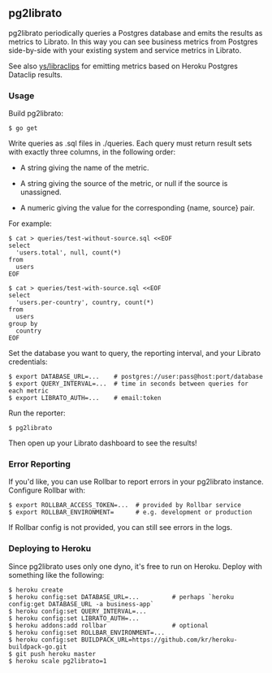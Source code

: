 ## pg2librato

pg2librato periodically queries a Postgres database and emits the results
as metrics to Librato. In this way you can see business metrics from
Postgres side-by-side with your existing system and service metrics in
Librato.

See also [ys/libraclips](https://github.com/ys/libraclips) for emitting
metrics based on Heroku Postgres Dataclip results.

### Usage

Build pg2librato:

```
$ go get
```

Write queries as .sql files in ./queries. Each query must return result
sets with exactly three columns, in the following order:

* A string giving the name of the metric.

* A string giving the source of the metric, or null if the source is
  unassigned.

* A numeric giving the value for the corresponding {name, source} pair.
 
For example:

```
$ cat > queries/test-without-source.sql <<EOF
select
  'users.total', null, count(*)
from
  users
EOF

$ cat > queries/test-with-source.sql <<EOF
select
  'users.per-country', country, count(*)
from
  users
group by
  country
EOF
```

Set the database you want to query, the reporting interval, and your
Librato credentials:

```console
$ export DATABASE_URL=...    # postgres://user:pass@host:port/database
$ export QUERY_INTERVAL=...  # time in seconds between queries for each metric
$ export LIBRATO_AUTH=...    # email:token
```

Run the reporter:

```
$ pg2librato
```

Then open up your Librato dashboard to see the results!

### Error Reporting

If you'd like, you can use Rollbar to report errors in your pg2librato
instance. Configure Rollbar with:

```
$ export ROLLBAR_ACCESS_TOKEN=...  # provided by Rollbar service
$ export ROLLBAR_ENVIRONMENT=      # e.g. development or production
```

If Rollbar config is not provided, you can still see errors in the logs.

### Deploying to Heroku

Since pg2librato uses only one dyno, it's free to run on Heroku. Deploy
with something like the following:

```
$ heroku create
$ heroku config:set DATABASE_URL=...         # perhaps `heroku config:get DATABASE_URL -a business-app`
$ heroku config:set QUERY_INTERVAL=...
$ heroku config:set LIBRATO_AUTH=...
$ heroku addons:add rollbar                  # optional
$ heroku config:set ROLLBAR_ENVIRONMENT=...
$ heroku config:set BUILDPACK_URL=https://github.com/kr/heroku-buildpack-go.git
$ git push heroku master
$ heroku scale pg2librato=1
```

